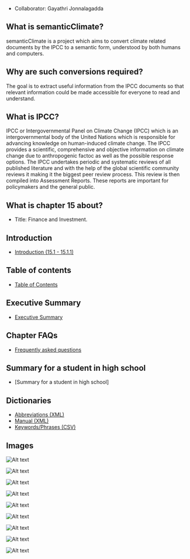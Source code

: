 * Collaborator: Gayathri Jonnalagadda

## What is semanticClimate? </h4>
<p>semanticClimate is a project which aims to convert climate related documents by the IPCC to a semantic form, understood by both humans and computers. 

## Why are such conversions required? </h4>
<p>The goal is to extract useful information from the IPCC documents so that  relevant information could be made accessible for everyone to read and understand.

## What is IPCC? </h4>

<p> IPCC or Intergovernmental Panel on Climate Change (IPCC) which is an intergovernmental body of the United Nations which is responsible for advancing knowledge on human-induced climate change. The IPCC provides a scientific, comprehensive and objective information on climate change due to anthropogenic factoc as well as the possible response options. The IPCC undertakes periodic and systematic reviews of all published literature and with the help of the global scientific community reviews it making it the biggest peer review process. This review is then compiled into Assessment Reports. These reports are important for policymakers and the general public. <p>

## What is chapter 15 about?

* Title: </b>Finance and Investment. 

## Introduction
* [Introduction (15.1 - 15.1.1)](https://github.com/petermr/semanticClimate/blob/main/ipcc/ar6/wg3/Chapter15/Introduction.md)

## Table of contents
* [Table of Contents](https://github.com/petermr/semanticClimate/blob/main/ipcc/ar6/wg3/Chapter15/table_of_contents.md)

## Executive Summary
* [Executive Summary](https://github.com/petermr/semanticClimate/blob/main/ipcc/ar6/wg3/Chapter15/CompExecSumm.md)

## Chapter FAQs
* [Frequently asked questions](https://github.com/petermr/semanticClimate/blob/main/ipcc/ar6/wg3/Chapter15/FAQs.md)


## Summary for a student in high school
* [Summary for a student in high school]

## Dictionaries
* [Abbreviations (XML)](https://github.com/petermr/semanticClimate/blob/c5608af3babe19c48d9f3e30d2793d1297b8eb4b/ipcc/ar6/wg3/Chapter15/dict/ipcc_chapter15_abb_dict.xml)
* [Manual (XML)](https://github.com/petermr/semanticClimate/blob/c5608af3babe19c48d9f3e30d2793d1297b8eb4b/ipcc/ar6/wg3/Chapter15/dict/ipcc_chapter15_man_dict.xml)
* [Keywords/Phrases (CSV)](https://github.com/petermr/semanticClimate/blob/c5608af3babe19c48d9f3e30d2793d1297b8eb4b/ipcc/ar6/wg3/Chapter15/raw/gensim_keywords.csv)

## Images

 ![Alt text](https://github.com/petermr/semanticClimate/blob/c5608af3babe19c48d9f3e30d2793d1297b8eb4b/ipcc/ar6/wg3/Chapter15/pdfimages/image.11.1.71_522.51_267.png "Finance as: Enabler and Follower")
 

 ![Alt text](https://github.com/petermr/semanticClimate/blob/c5608af3babe19c48d9f3e30d2793d1297b8eb4b/ipcc/ar6/wg3/Chapter15/pdfimages/image.11.2.71_522.290_726.png "Total climate finance flows between 2013-2020")



![Alt text](https://github.com/petermr/semanticClimate/blob/c5608af3babe19c48d9f3e30d2793d1297b8eb4b/ipcc/ar6/wg3/Chapter15/pdfimages/image.12.1.71_522.51_293.png )


![Alt text](https://github.com/petermr/semanticClimate/blob/c5608af3babe19c48d9f3e30d2793d1297b8eb4b/ipcc/ar6/wg3/Chapter15/pdfimages/image.12.2.71_476.316_382.png)


![Alt text](https://github.com/petermr/semanticClimate/blob/c5608af3babe19c48d9f3e30d2793d1297b8eb4b/ipcc/ar6/wg3/Chapter15/pdfimages/image.52.1.72_523.30_322.png "Yearly mitigation investment flows")


![Alt text](https://github.com/petermr/semanticClimate/blob/c5608af3babe19c48d9f3e30d2793d1297b8eb4b/ipcc/ar6/wg3/Chapter15/pdfimages/image.58.1.77_498.134_417.png "Finance as: enabler and follower")


![Alt text](https://github.com/petermr/semanticClimate/blob/c5608af3babe19c48d9f3e30d2793d1297b8eb4b/ipcc/ar6/wg3/Chapter15/pdfimages/image.66.1.77_529.306_596.png "Risk Analysis")


![Alt text](https://github.com/petermr/semanticClimate/blob/c5608af3babe19c48d9f3e30d2793d1297b8eb4b/ipcc/ar6/wg3/Chapter15/pdfimages/image.75.1.77_524.107_290.png "investment trajectory")


![Alt text](https://github.com/petermr/semanticClimate/blob/c5608af3babe19c48d9f3e30d2793d1297b8eb4b/ipcc/ar6/wg3/Chapter15/pdfimages/image.94.1.77_519.31_315.png "investment vs cost" )

